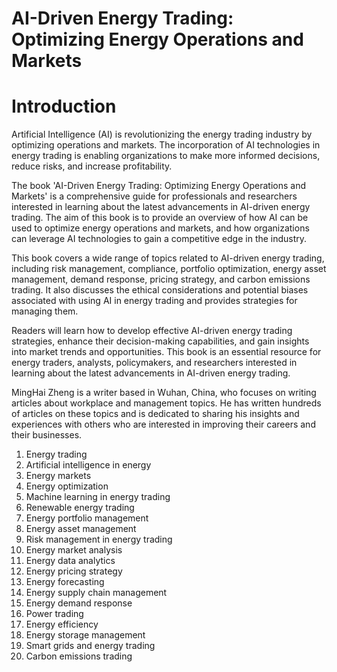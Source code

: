 # AI-Driven Energy Trading: Optimizing Energy Operations and Markets

# Introduction

Artificial Intelligence (AI) is revolutionizing the energy trading industry by optimizing operations and markets. The incorporation of AI technologies in energy trading is enabling organizations to make more informed decisions, reduce risks, and increase profitability.

The book 'AI-Driven Energy Trading: Optimizing Energy Operations and Markets' is a comprehensive guide for professionals and researchers interested in learning about the latest advancements in AI-driven energy trading. The aim of this book is to provide an overview of how AI can be used to optimize energy operations and markets, and how organizations can leverage AI technologies to gain a competitive edge in the industry.

This book covers a wide range of topics related to AI-driven energy trading, including risk management, compliance, portfolio optimization, energy asset management, demand response, pricing strategy, and carbon emissions trading. It also discusses the ethical considerations and potential biases associated with using AI in energy trading and provides strategies for managing them.

Readers will learn how to develop effective AI-driven energy trading strategies, enhance their decision-making capabilities, and gain insights into market trends and opportunities. This book is an essential resource for energy traders, analysts, policymakers, and researchers interested in learning about the latest advancements in AI-driven energy trading.

MingHai Zheng is a writer based in Wuhan, China, who focuses on writing articles about workplace and management topics. He has written hundreds of articles on these topics and is dedicated to sharing his insights and experiences with others who are interested in improving their careers and their businesses.



1. Energy trading
2. Artificial intelligence in energy
3. Energy markets
4. Energy optimization
5. Machine learning in energy trading
6. Renewable energy trading
7. Energy portfolio management
8. Energy asset management
9. Risk management in energy trading
10. Energy market analysis
11. Energy data analytics
12. Energy pricing strategy
13. Energy forecasting
14. Energy supply chain management
15. Energy demand response
16. Power trading
17. Energy efficiency
18. Energy storage management
19. Smart grids and energy trading
20. Carbon emissions trading

